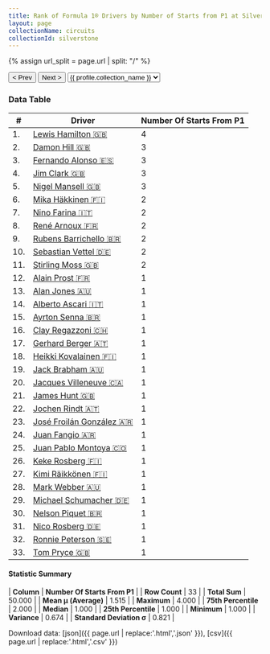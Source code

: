 ```yaml
---
title: Rank of Formula 1® Drivers by Number of Starts from P1 at Silverstone Circuit
layout: page
collectionName: circuits
collectionId: silverstone
---
```


{% assign url_split = page.url | split: "/" %}
<div id="collection-navigation">
<button onclick="selector.options[selector.selectedIndex-1].value && (window.location = selector.options[selector.selectedIndex-1].value);">&lt; Prev</button>
<button onclick="selector.options[selector.selectedIndex+1].value && (window.location = selector.options[selector.selectedIndex+1].value);">Next &gt;</button>
<select id="selector" onchange="this.options[this.selectedIndex].value && (window.location = this.options[this.selectedIndex].value);">
  {% for collectionId in site.data[page.collectionName].refs %}
    {% if collectionId == page.collectionId %}
      {% assign selected = "selected" %}
    {% else %}
      {% assign selected = "" %}
    {% endif %}
    {% assign profile = site.data[page.collectionName][collectionId].profile %}
    <option value="/f1/{{ page.collectionName }}/{{ collectionId }}/{{ url_split[4] }}" {{ selected }}>{{ profile.collection_name }}</option>
  {% endfor %}
</select>
</div>

<canvas id="chart" width="400" height="180"></canvas>
<script>
var data = {
  "labels" : [
    "Lewis Hamilton",
    "Damon Hill",
    "Fernando Alonso",
    "Jim Clark",
    "Nigel Mansell",
    "Mika Häkkinen",
    "Nino Farina",
    "René Arnoux",
    "Rubens Barrichello",
    "Sebastian Vettel",
    "Stirling Moss",
    "Alain Prost",
    "Alan Jones",
    "Alberto Ascari",
    "Ayrton Senna",
    "Clay Regazzoni",
    "Gerhard Berger",
    "Heikki Kovalainen",
    "Jack Brabham",
    "Jacques Villeneuve",
    "James Hunt",
    "Jochen Rindt",
    "José Froilán González",
    "Juan Fangio",
    "Juan Pablo Montoya",
    "Keke Rosberg",
    "Kimi Räikkönen",
    "Mark Webber",
    "Michael Schumacher",
    "Nelson Piquet",
    "Nico Rosberg",
    "Ronnie Peterson",
    "Tom Pryce"
  ],
  "datasets" : [
    {
      "label" : "Number Of Starts From P1",
      "data" : [
        4,
        3,
        3,
        3,
        3,
        2,
        2,
        2,
        2,
        2,
        2,
        1,
        1,
        1,
        1,
        1,
        1,
        1,
        1,
        1,
        1,
        1,
        1,
        1,
        1,
        1,
        1,
        1,
        1,
        1,
        1,
        1,
        1
      ],
      "borderColor" : [
        "#1D181E",
        "#1D181E",
        "#1D181E",
        "#1D181E",
        "#1D181E",
        "#1D181E",
        "#1D181E",
        "#1D181E",
        "#1D181E",
        "#1D181E",
        "#1D181E",
        "#1D181E",
        "#1D181E",
        "#1D181E",
        "#1D181E",
        "#1D181E",
        "#1D181E",
        "#1D181E",
        "#1D181E",
        "#1D181E",
        "#1D181E",
        "#1D181E",
        "#1D181E",
        "#1D181E",
        "#1D181E",
        "#1D181E",
        "#1D181E",
        "#1D181E",
        "#1D181E",
        "#1D181E",
        "#1D181E",
        "#1D181E",
        "#1D181E"
      ],
      "borderWidth" : 1,
      "backgroundColor" : [
        "#9C8E8D",
        "#9C8E8D",
        "#9C8E8D",
        "#9C8E8D",
        "#9C8E8D",
        "#9C8E8D",
        "#9C8E8D",
        "#9C8E8D",
        "#9C8E8D",
        "#9C8E8D",
        "#9C8E8D",
        "#9C8E8D",
        "#9C8E8D",
        "#9C8E8D",
        "#9C8E8D",
        "#9C8E8D",
        "#9C8E8D",
        "#9C8E8D",
        "#9C8E8D",
        "#9C8E8D",
        "#9C8E8D",
        "#9C8E8D",
        "#9C8E8D",
        "#9C8E8D",
        "#9C8E8D",
        "#9C8E8D",
        "#9C8E8D",
        "#9C8E8D",
        "#9C8E8D",
        "#9C8E8D",
        "#9C8E8D",
        "#9C8E8D",
        "#9C8E8D"
      ]
    }
  ]
};
var options = {
  legend: {
    display: false
  },
  scales: {
    xAxes: [{
      ticks: {
        beginAtZero: true,
        maxRotation: 180,
        display: window.innerWidth > 800
      }
    }],
    yAxes: [{
      ticks: {
        beginAtZero: true
      }
    }]
  },
  onResize: function(chart, size) {
    chart.options.scales.xAxes[0].ticks.display = size.width > 800;
  }
};
var chart = new Chart("chart", {
    data: data,
    type: 'bar',
    options: options
});
</script>



### Data Table

| # | Driver | Number Of Starts From P1 |
|--|--|--|
| 1. | [Lewis Hamilton 🇬🇧](/f1/drivers/hamilton) | 4 |
| 2. | [Damon Hill 🇬🇧](/f1/drivers/damon_hill) | 3 |
| 3. | [Fernando Alonso 🇪🇸](/f1/drivers/alonso) | 3 |
| 4. | [Jim Clark 🇬🇧](/f1/drivers/clark) | 3 |
| 5. | [Nigel Mansell 🇬🇧](/f1/drivers/mansell) | 3 |
| 6. | [Mika Häkkinen 🇫🇮](/f1/drivers/hakkinen) | 2 |
| 7. | [Nino Farina 🇮🇹](/f1/drivers/farina) | 2 |
| 8. | [René Arnoux 🇫🇷](/f1/drivers/arnoux) | 2 |
| 9. | [Rubens Barrichello 🇧🇷](/f1/drivers/barrichello) | 2 |
| 10. | [Sebastian Vettel 🇩🇪](/f1/drivers/vettel) | 2 |
| 11. | [Stirling Moss 🇬🇧](/f1/drivers/moss) | 2 |
| 12. | [Alain Prost 🇫🇷](/f1/drivers/prost) | 1 |
| 13. | [Alan Jones 🇦🇺](/f1/drivers/jones) | 1 |
| 14. | [Alberto Ascari 🇮🇹](/f1/drivers/ascari) | 1 |
| 15. | [Ayrton Senna 🇧🇷](/f1/drivers/senna) | 1 |
| 16. | [Clay Regazzoni 🇨🇭](/f1/drivers/regazzoni) | 1 |
| 17. | [Gerhard Berger 🇦🇹](/f1/drivers/berger) | 1 |
| 18. | [Heikki Kovalainen 🇫🇮](/f1/drivers/kovalainen) | 1 |
| 19. | [Jack Brabham 🇦🇺](/f1/drivers/jack_brabham) | 1 |
| 20. | [Jacques Villeneuve 🇨🇦](/f1/drivers/villeneuve) | 1 |
| 21. | [James Hunt 🇬🇧](/f1/drivers/hunt) | 1 |
| 22. | [Jochen Rindt 🇦🇹](/f1/drivers/rindt) | 1 |
| 23. | [José Froilán González 🇦🇷](/f1/drivers/gonzalez) | 1 |
| 24. | [Juan Fangio 🇦🇷](/f1/drivers/fangio) | 1 |
| 25. | [Juan Pablo Montoya 🇨🇴](/f1/drivers/montoya) | 1 |
| 26. | [Keke Rosberg 🇫🇮](/f1/drivers/keke_rosberg) | 1 |
| 27. | [Kimi Räikkönen 🇫🇮](/f1/drivers/raikkonen) | 1 |
| 28. | [Mark Webber 🇦🇺](/f1/drivers/webber) | 1 |
| 29. | [Michael Schumacher 🇩🇪](/f1/drivers/michael_schumacher) | 1 |
| 30. | [Nelson Piquet 🇧🇷](/f1/drivers/piquet) | 1 |
| 31. | [Nico Rosberg 🇩🇪](/f1/drivers/rosberg) | 1 |
| 32. | [Ronnie Peterson 🇸🇪](/f1/drivers/peterson) | 1 |
| 33. | [Tom Pryce 🇬🇧](/f1/drivers/pryce) | 1 |

#### Statistic Summary

| **Column** | **Number Of Starts From P1** |
| **Row Count** | 33 |
| **Total Sum** | 50.000 |
| **Mean μ (Average)** | 1.515 |
| **Maximum** | 4.000 |
| **75th Percentile** | 2.000 |
| **Median** | 1.000 |
| **25th Percentile** | 1.000 |
| **Minimum** | 1.000 |
| **Variance** | 0.674 |
| **Standard Deviation σ** | 0.821 |

Download data: [json]({{ page.url | replace:'.html','.json' }}), [csv]({{ page.url | replace:'.html','.csv' }})
